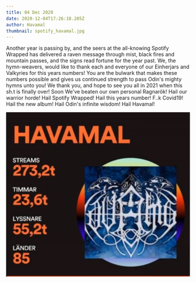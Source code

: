 ```yaml
---
title: 04 Dec 2020
date: 2020-12-04T17:26:18.205Z
author: Havamal
thumbnail: spotify_havamal.jpg
---
```


Another year is passing by, and the seers at the all-knowing Spotify Wrapped has delivered a raven message through mist, black fires and mountain passes, and the signs read fortune for the year past.
We, the hymn-weavers, would like to thank each and everyone of our Einherjars and Valkyries for this years numbers! You are the bulwark that makes these numbers possible and gives us continued strength to pass Odin's mighty hymns unto you!
We thank you, and hope to see you all in 2021 when this sh.t is finally over! Soon We've beaten our own personal Ragnarök!
Hail our warrior horde! Hail Spotify Wrapped! Hail this years number! F..k Covid19! Hail the new album! Hail Odin's infinite wisdom! Hail Havamal!

![spotify_havamal.jpg](./spotify_havamal.jpg)
